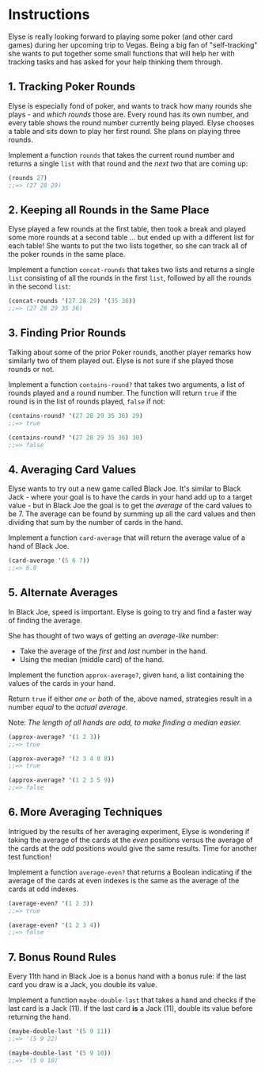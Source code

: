 # Instructions

Elyse is really looking forward to playing some poker (and other card games) during her upcoming trip to Vegas.
 Being a big fan of "self-tracking" she wants to put together some small functions that will help her with tracking tasks and has asked for your help thinking them through.

## 1. Tracking Poker Rounds

Elyse is especially fond of poker, and wants to track how many rounds she plays - and _which rounds_ those are.
 Every round has its own number, and every table shows the round number currently being played.
 Elyse chooses a table and sits down to play her first round. She plans on playing three rounds.

Implement a function `rounds` that takes the current round number and returns a single `list` with that round and the _next two_ that are coming up:

```clojure
(rounds 27)
;;=> (27 28 29)
```

## 2. Keeping all Rounds in the Same Place

Elyse played a few rounds at the first table, then took a break and played some more rounds at a second table ... but ended up with a different list for each table!
 She wants to put the two lists together, so she can track all of the poker rounds in the same place.

Implement a function `concat-rounds` that takes two lists and returns a single `list` consisting of all the rounds in the first `list`, followed by all the rounds in the second `list`:

```clojure
(concat-rounds '(27 28 29) '(35 36))
;;=> (27 28 29 35 36)
```

## 3. Finding Prior Rounds

Talking about some of the prior Poker rounds, another player remarks how similarly two of them played out.
 Elyse is not sure if she played those rounds or not.

Implement a function `contains-round?` that takes two arguments, a list of rounds played and a round number.
 The function will return `true` if the round is in the list of rounds played, `false` if not:

```clojure
(contains-round? '(27 28 29 35 36) 29)
;;=> true

(contains-round? '(27 28 29 35 36) 30)
;;=> false
```

## 4. Averaging Card Values

Elyse wants to try out a new game called Black Joe.
 It's similar to Black Jack - where your goal is to have the cards in your hand add up to a target value - but in Black Joe the goal is to get the _average_ of the card values to be 7.
 The average can be found by summing up all the card values and then dividing that sum by the number of cards in the hand.

Implement a function `card-average` that will return the average value of a hand of Black Joe.

```clojure
(card-average '(5 6 7))
;;=> 6.0
```

## 5. Alternate Averages

In Black Joe, speed is important. Elyse is going to try and find a faster way of finding the average.

She has thought of two ways of getting an _average-like_ number:

- Take the average of the _first_ and _last_ number in the hand.
- Using the median (middle card) of the hand.
  
Implement the function `approx-average?`, given `hand`, a list containing the values of the cards in your hand.

Return `true` if either _one_ `or` _both_ of the, above named, strategies result in a number _equal_ to the _actual average_.

Note: _The length of all hands are odd, to make finding a median easier._

```clojure
(approx-average? '(1 2 3))
;;=> true

(approx-average? '(2 3 4 8 8))
;;=> true

(approx-average? '(1 2 3 5 9))
;;=> false
```

## 6. More Averaging Techniques

Intrigued by the results of her averaging experiment, Elyse is wondering if taking the average of the cards at the _even_ positions versus the average of the cards at the _odd_ positions would give the same results.
 Time for another test function!

Implement a function `average-even?` that returns a Boolean indicating if the average of the cards at even indexes is the same as the average of the cards at odd indexes.

```clojure
(average-even? '(1 2 3))
;;=> true

(average-even? '(1 2 3 4))
;;=> false
```

## 7. Bonus Round Rules

Every 11th hand in Black Joe is a bonus hand with a bonus rule: if the last card you draw is a Jack, you double its value.

Implement a function `maybe-double-last` that takes a hand and checks if the last card is a Jack (11).
 If the last card **is** a Jack (11), double its value before returning the hand.

```clojure
(maybe-double-last '(5 9 11))
;;=> '(5 9 22)

(maybe-double-last '(5 9 10))
;;=> '(5 9 10)
```